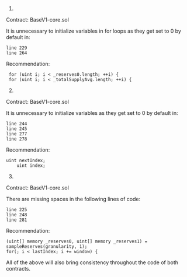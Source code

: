 1. 

Contract: BaseV1-core.sol

It is unnecessary to initialize variables in for loops as they get set to 0 by default in:

	line 229
	line 264
	
Recommendation:

	 for (uint i; i < _reserves0.length; ++i) {
	 for (uint i; i < _totalSupplyAvg.length; ++i) {
	
2.

Contract: BaseV1-core.sol

It is unnecessary to initialize variables as they get set to 0 by default in:

	line 244
	line 245
	line 277
	line 278
	
Recommendation:

	uint nextIndex;
        uint index;
        
3.

Contract: BaseV1-core.sol

There are missing spaces in the following lines of code:

	line 225
	line 248
	line 281

Recommendation:

	(uint[] memory _reserves0, uint[] memory _reserves1) = sampleReserves(granularity, 1);
	for(; i < lastIndex; i += window) {
	
All of the above will also bring consistency throughout the code of both contracts.